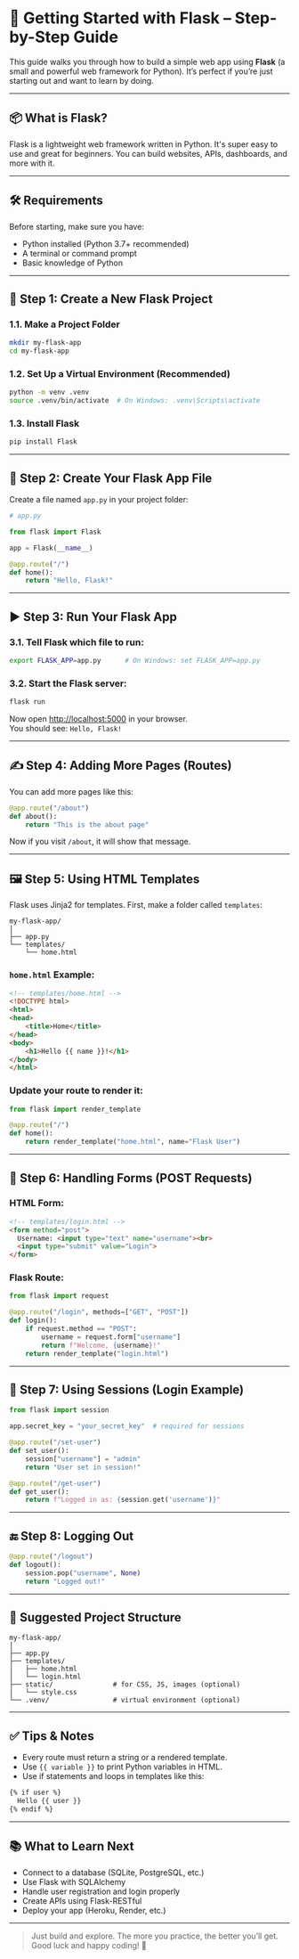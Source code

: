 
# 🧪 Getting Started with Flask – Step-by-Step Guide

This guide walks you through how to build a simple web app using **Flask** (a small and powerful web framework for Python). It’s perfect if you’re just starting out and want to learn by doing.

---

## 📦 What is Flask?

Flask is a lightweight web framework written in Python. It's super easy to use and great for beginners. You can build websites, APIs, dashboards, and more with it.

---

## 🛠️ Requirements

Before starting, make sure you have:

- Python installed (Python 3.7+ recommended)
- A terminal or command prompt
- Basic knowledge of Python

---

## 🚀 Step 1: Create a New Flask Project

### 1.1. Make a Project Folder

```bash
mkdir my-flask-app
cd my-flask-app
```

### 1.2. Set Up a Virtual Environment (Recommended)

```bash
python -m venv .venv
source .venv/bin/activate  # On Windows: .venv\Scripts\activate
```

### 1.3. Install Flask

```bash
pip install Flask
```

---

## 📄 Step 2: Create Your Flask App File

Create a file named `app.py` in your project folder:

```python
# app.py

from flask import Flask

app = Flask(__name__)

@app.route("/")
def home():
    return "Hello, Flask!"
```

---

## ▶️ Step 3: Run Your Flask App

### 3.1. Tell Flask which file to run:

```bash
export FLASK_APP=app.py      # On Windows: set FLASK_APP=app.py
```

### 3.2. Start the Flask server:

```bash
flask run
```

Now open [http://localhost:5000](http://localhost:5000) in your browser.  
You should see: `Hello, Flask!`

---

## ✍️ Step 4: Adding More Pages (Routes)

You can add more pages like this:

```python
@app.route("/about")
def about():
    return "This is the about page"
```

Now if you visit `/about`, it will show that message.

---

## 🖼️ Step 5: Using HTML Templates

Flask uses Jinja2 for templates. First, make a folder called `templates`:

```
my-flask-app/
│
├── app.py
└── templates/
    └── home.html
```

### `home.html` Example:

```html
<!-- templates/home.html -->
<!DOCTYPE html>
<html>
<head>
    <title>Home</title>
</head>
<body>
    <h1>Hello {{ name }}!</h1>
</body>
</html>
```

### Update your route to render it:

```python
from flask import render_template

@app.route("/")
def home():
    return render_template("home.html", name="Flask User")
```

---

## 🧾 Step 6: Handling Forms (POST Requests)

### HTML Form:

```html
<!-- templates/login.html -->
<form method="post">
  Username: <input type="text" name="username"><br>
  <input type="submit" value="Login">
</form>
```

### Flask Route:

```python
from flask import request

@app.route("/login", methods=["GET", "POST"])
def login():
    if request.method == "POST":
        username = request.form["username"]
        return f"Welcome, {username}!"
    return render_template("login.html")
```

---

## 🔐 Step 7: Using Sessions (Login Example)

```python
from flask import session

app.secret_key = "your_secret_key"  # required for sessions

@app.route("/set-user")
def set_user():
    session["username"] = "admin"
    return "User set in session!"

@app.route("/get-user")
def get_user():
    return f"Logged in as: {session.get('username')}"
```

---

## 🔚 Step 8: Logging Out

```python
@app.route("/logout")
def logout():
    session.pop("username", None)
    return "Logged out!"
```

---

## 📁 Suggested Project Structure

```
my-flask-app/
│
├── app.py
├── templates/
│   ├── home.html
│   └── login.html
├── static/               # for CSS, JS, images (optional)
│   └── style.css
└── .venv/                # virtual environment (optional)
```

---

## ✅ Tips & Notes

- Every route must return a string or a rendered template.
- Use `{{ variable }}` to print Python variables in HTML.
- Use if statements and loops in templates like this:

```html
{% if user %}
  Hello {{ user }}
{% endif %}
```

---

## 📚 What to Learn Next

- Connect to a database (SQLite, PostgreSQL, etc.)
- Use Flask with SQLAlchemy
- Handle user registration and login properly
- Create APIs using Flask-RESTful
- Deploy your app (Heroku, Render, etc.)

---

> Just build and explore. The more you practice, the better you’ll get. Good luck and happy coding! 🚀